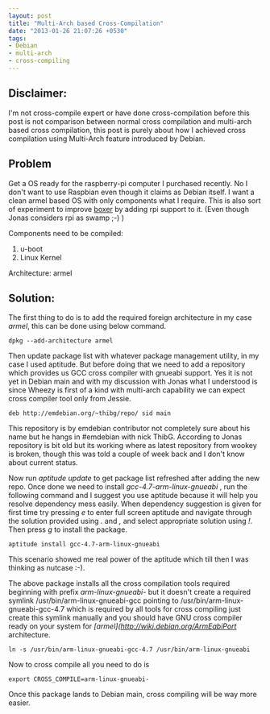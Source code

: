 ```yaml
---
layout: post
title: "Multi-Arch based Cross-Compilation"
date: "2013-01-26 21:07:26 +0530"
tags:
- Debian
- multi-arch
- cross-compiling
---
```


Disclaimer:
----------

I'm not cross-compile expert or have done cross-compilation before
this post is not comparison between normal cross compilation and
multi-arch based cross compilation, this post is purely about how I
achieved cross compilation using Multi-Arch feature introduced by
Debian.

Problem
----------

Get a OS ready for the raspberry-pi computer I purchased recently. No
I don't want to use Raspbian even though it claims as Debian itself. I
want a clean armel based OS with only components what I require. This
is also sort of experiment to improve
[boxer](http://anonscm.debian.org/gitweb/?p=collab-maint/boxer.git;a=summary)
by adding rpi support to it. (Even though Jonas considers rpi as swamp ;-) )

Components need to be compiled:

 1. u-boot
 2. Linux Kernel
 
Architecture: armel

Solution:
----------

The first thing to do is to add the required foreign architecture in
my case *armel*, this can be done using below command.

    dpkg --add-architecture armel
    
Then update package list with whatever package management utility, in
my case I used aptitude. But before doing that we need to add a
repository which provides us GCC cross compiler with gnueabi
support. Yes it is not yet in Debian main and with my discussion with
Jonas what I understood is since Wheezy is first of a kind with
multi-arch capability we can expect cross compiler tool only from
Jessie.

    deb http://emdebian.org/~thibg/repo/ sid main
    
This repository is by emdebian contributor not completely sure about
his name but he hangs in #emdebian with nick ThibG. According to Jonas
repository is bit old but its working where as latest repository from
wookey is broken, though this was told a couple of week back and I
don't know about current status.

Now run *aptitude update* to get package list refreshed after adding
the new repo. Once done we need to install *gcc-4.7-arm-linux-gnueabi*
, run the following command and I suggest you use aptitude because it
will help you resolve dependency mess easily. When dependency
suggestion is given for first time try pressing *e* to enter full
screen aptitude and navigate through the solution provided using *.*
and *,* and select appropriate solution using *!*. Then press *g* to
install the package.

    aptitude install gcc-4.7-arm-linux-gnueabi
    
This scenario showed me real power of the aptitude which till then I
was thinking as nutcase :-).

The above package installs all the cross compilation tools required
beginning with prefix *arm-linux-gnueabi-* but it doesn't create a
required symlink /usr/bin/arm-linux-gnueabi-gcc pointing to
/usr/bin/arm-linux-gnueabi-gcc-4.7 which is required by all tools for
cross compiling just create this symlink manually and you should have
GNU cross compiler ready on your system for
*[armel](http://wiki.debian.org/ArmEabiPort* architecture.

    ln -s /usr/bin/arm-linux-gnueabi-gcc-4.7 /usr/bin/arm-linux-gnueabi
    
Now to cross compile all you need to do is

    export CROSS_COMPILE=arm-linux-gnueabi-
    

Once this package lands to Debian main, cross compiling will be way
more easier.

